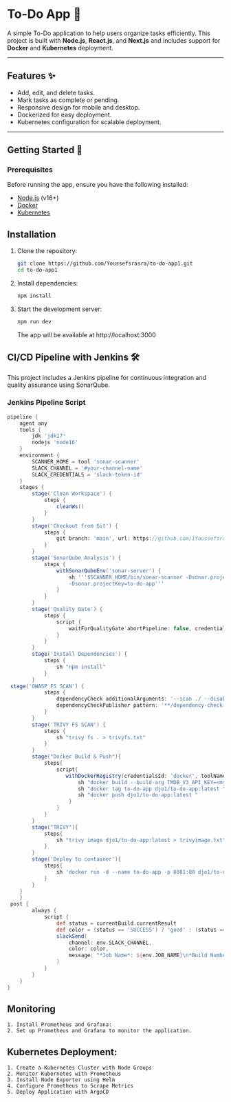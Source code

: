 # To-Do App 📝

A simple To-Do application to help users organize tasks efficiently. This project is built with **Node.js**, **React.js**, and **Next.js** and includes support for **Docker** and **Kubernetes** deployment.

---

## Features ✨

- Add, edit, and delete tasks.
- Mark tasks as complete or pending.
- Responsive design for mobile and desktop.
- Dockerized for easy deployment.
- Kubernetes configuration for scalable deployment.

---

## Getting Started 🚀

### Prerequisites
Before running the app, ensure you have the following installed:
- [Node.js](https://nodejs.org/) (v16+)
- [Docker](https://www.docker.com/)
- [Kubernetes](https://kubernetes.io/)

## Installation

1. Clone the repository:
   ```bash
   git clone https://github.com/Youssefsrasra/to-do-app1.git
   cd to-do-app1
   ```
2. Install dependencies:
   ```bash
   npm install
   ```
4. Start the development server:
   ```bash
   npm run dev
   ```
   The app will be available at http://localhost:3000

## CI/CD Pipeline with Jenkins 🛠️

This project includes a Jenkins pipeline for continuous integration and quality assurance using SonarQube.

### Jenkins Pipeline Script

```groovy
pipeline {
    agent any
    tools {
        jdk 'jdk17'
        nodejs 'node16'
    }
    environment {
        SCANNER_HOME = tool 'sonar-scanner'
        SLACK_CHANNEL = '#your-channel-name' 
        SLACK_CREDENTIALS = 'slack-token-id'
    }
    stages {
        stage('Clean Workspace') {
            steps {
                cleanWs()
            }
        }
        stage('Checkout from Git') {
            steps {
                git branch: 'main', url: https://github.com/1Youssefsrasra/to-do-app1'
            }
        }
        stage('SonarQube Analysis') {
            steps {
                withSonarQubeEnv('sonar-server') {
                    sh '''$SCANNER_HOME/bin/sonar-scanner -Dsonar.projectName=to-do-app \
                    -Dsonar.projectKey=to-do-app'''
                }
            }
        }
        stage('Quality Gate') {
            steps {
                script {
                    waitForQualityGate abortPipeline: false, credentialsId: 'Sonar-token'
                }
            }
        }
        stage('Install Dependencies') {
            steps {
                sh "npm install"
            }
        }
 stage('OWASP FS SCAN') {
            steps {
                dependencyCheck additionalArguments: '--scan ./ --disableYarnAudit --disableNodeAudit', odcInstallation: 'DP-Check'
                dependencyCheckPublisher pattern: '**/dependency-check-report.xml'
            }
        }
        stage('TRIVY FS SCAN') {
            steps {
                sh "trivy fs . > trivyfs.txt"
            }
        }
        stage("Docker Build & Push"){
            steps{
                script{
                   withDockerRegistry(credentialsId: 'docker', toolName: 'docker'){   
                       sh "docker build --build-arg TMDB_V3_API_KEY=<myapikey> -t to-do-app ."
                       sh "docker tag to-do-app djo1/to-do-app:latest "
                       sh "docker push djo1/to-do-app:latest "
                    }
                }
            }
        }
        stage("TRIVY"){
            steps{
                sh "trivy image djo1/to-do-app:latest > trivyimage.txt" 
            }
        }
        stage('Deploy to container'){
            steps{
                sh 'docker run -d --name to-do-app -p 8081:80 djo1/to-do-app:latest'
            }
        }
    }
    }
 post {
        always {
            script {
                def status = currentBuild.currentResult
                def color = (status == 'SUCCESS') ? 'good' : (status == 'FAILURE') ? 'danger' : 'warning'
                slackSend(
                    channel: env.SLACK_CHANNEL,
                    color: color,
                    message: "*Job Name*: ${env.JOB_NAME}\n*Build Number*: #${env.BUILD_NUMBER}\n*Status*: ${status}\n*Duration*: ${currentBuild.durationString}\n*Build URL*: ${env.BUILD_URL}"
                )
            }
        }
    }
}
```
## Monitoring
    1. Install Prometheus and Grafana:
    2. Set up Prometheus and Grafana to monitor the application.
    
## Kubernetes Deployment:
    1. Create a Kubernetes Cluster with Node Groups
    2. Monitor Kubernetes with Prometheus
    3. Install Node Exporter using Helm
    4. Configure Prometheus to Scrape Metrics
    5. Deploy Application with ArgoCD
